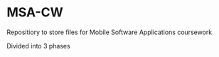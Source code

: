 # MSA-CW

Repositiory to store files for Mobile Software Applications coursework

Divided into 3 phases
